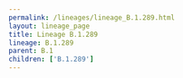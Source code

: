 ```yaml
---
permalink: /lineages/lineage_B.1.289.html
layout: lineage_page
title: Lineage B.1.289
lineage: B.1.289
parent: B.1
children: ['B.1.289']
---
```

